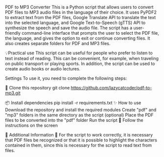 PDF to MP3 Converter
This is a Python script that allows users to convert PDF files to MP3 audio files in the language of their choice. It uses PyPDF2 to extract text from the PDF files, Google Translate API to translate the text into the selected language, and Google Text-to-Speech (gTTS) API to synthesize the speech and save the audio file.
The script has a user-friendly command-line interface that prompts the user to select the PDF file, the language, and gives the option to exit or continue converting files. It also creates separate folders for PDF and MP3 files.

💡Practical use
This script can be useful for people who prefer to listen to text instead of reading. This can be convenient, for example, when traveling on public transport or playing sports. In addition, the script can be used to create audio books or audio lectures.




Settings
To use it, you need to complete the following steps:


📁 Clone this repository
git clone https://github.com/lazycatcoder/pdf-to-mp3.git

📦 Install dependencies
pip install -r requirements.txt
✨ How to use
Download the repository and install the required modules
Create "pdf" and "mp3" folders in the same directory as the script (optional)
Place the PDF files to be converted into the "pdf" folder
Run the script 🚀
Follow the instructions on the screen

🔧 Additional Information
🔴 For the script to work correctly, it is necessary that PDF files be recognized or that it is possible to highlight the characters contained in them, since this is necessary for the script to read text from files.
